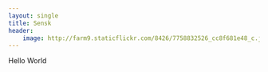 ```yaml
---
layout: single
title: Sensk
header:
	image: http://farm9.staticflickr.com/8426/7758832526_cc8f681e48_c.jpg
---
```

Hello World